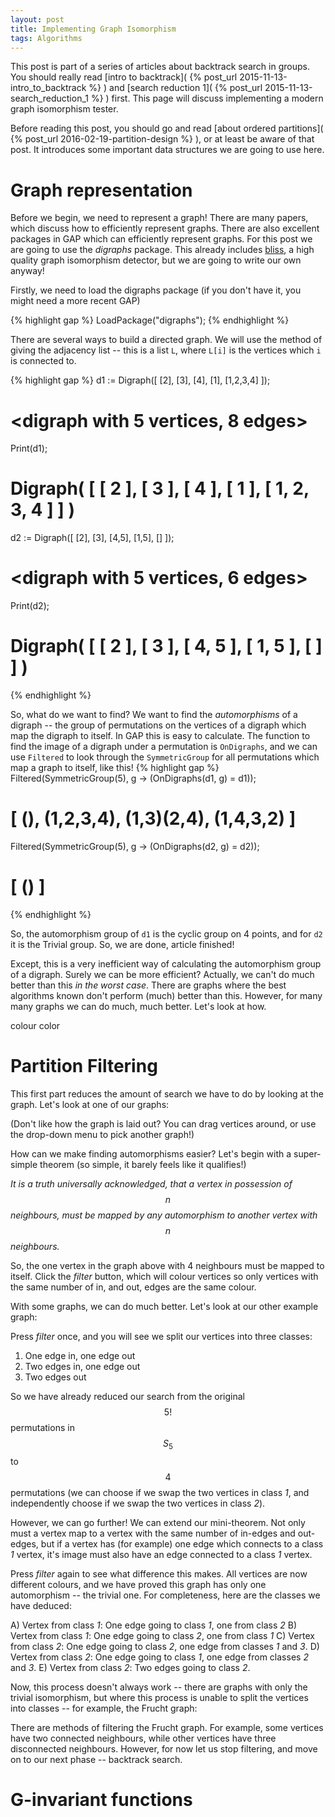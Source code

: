 ```yaml
---
layout: post
title: Implementing Graph Isomorphism
tags: Algorithms
---
```


This post is part of a series of articles about backtrack search in groups. You should really read [intro to backtrack]( {% post_url 2015-11-13-intro_to_backtrack %} ) and [search reduction 1]( {% post_url 2015-11-13-search_reduction_1 %} ) first. This page will discuss implementing a modern graph isomorphism tester. 

Before reading this post, you should go and read [about ordered partitions]( {% post_url 2016-02-19-partition-design %} ), or at least be aware of that post. It introduces some important data structures we are going to use here. 

Graph representation
====================

Before we begin, we need to represent a graph! There are many papers, which discuss how to efficiently represent graphs. There are also excellent packages in GAP which can efficiently represent graphs. For this post we are going to use the _digraphs_ package. This already includes [bliss](http://www.tcs.hut.fi/Software/bliss/), a high quality graph isomorphism detector, but we are going to write our own anyway!

Firstly, we need to load the digraphs package (if you don't have it, you might need a more recent GAP)

{% highlight gap %}
LoadPackage("digraphs");
{% endhighlight %}

There are several ways to build a directed graph. We will use the method of giving the adjacency list -- this is a list `L`, where `L[i]` is the vertices which `i` is connected to.

{% highlight gap %}
d1 := Digraph([ [2], [3], [4], [1], [1,2,3,4] ]);
# <digraph with 5 vertices, 8 edges>
Print(d1);
# Digraph( [ [ 2 ], [ 3 ], [ 4 ], [ 1 ], [ 1, 2, 3, 4 ] ] )
d2 := Digraph([ [2], [3], [4,5], [1,5], [] ]);
# <digraph with 5 vertices, 6 edges>
Print(d2);
# Digraph( [ [ 2 ], [ 3 ], [ 4, 5 ], [ 1, 5 ], [ ] ] )
{% endhighlight %}


So, what do we want to find? We want to find the *automorphisms* of a digraph -- the group of permutations on the vertices of a digraph which map the digraph to itself. In GAP this is easy to calculate. The function to find the image of a digraph under a permutation is `OnDigraphs`, and we can use `Filtered` to look through the `SymmetricGroup` for all permutations which map a graph to itself, like this!
{% highlight gap %}
Filtered(SymmetricGroup(5), g -> (OnDigraphs(d1, g) = d1));
# [ (), (1,2,3,4), (1,3)(2,4), (1,4,3,2) ]
Filtered(SymmetricGroup(5), g -> (OnDigraphs(d2, g) = d2));
# [ () ]
{% endhighlight %}

So, the automorphism group of `d1` is the cyclic group on 4 points, and for `d2` it is the Trivial group. So, we are done, article finished!

Except, this is a very inefficient way of calculating the automorphism group of a digraph. Surely we can be more efficient? Actually, we can't do much better than this _in the worst case_. There are graphs where the best algorithms known don't perform (much) better than this. However, for many many graphs we can do much, much better. Let's look at how.

colour color

Partition Filtering
===================

This first part reduces the amount of search we have to do by looking at the graph. Let's look at one of our graphs:

<div id="graph1"></div>
<script>
loadGraph("#graph1","/assets/graphs/Example-d1.json");
</script>

(Don't like how the graph is laid out? You can drag vertices around, or use the drop-down menu to pick another graph!)

How can we make finding automorphisms easier? Let's begin with a super-simple theorem (so simple, it barely feels like it qualifies!)

*It is a truth universally acknowledged, that a vertex in possession of $$n$$ neighbours, must be mapped by any automorphism to another vertex with $$n$$ neighbours.*

So, the one vertex in the graph above with 4 neighbours must be mapped to itself. Click the _filter_ button, which will colour vertices so only vertices with the same number of in, and out, edges are the same colour.

With some graphs, we can do much better. Let's look at our other example graph:

<div id="graph2"></div>
<script>
loadGraph("#graph2","/assets/graphs/Example-d2.json");
</script>

Press _filter_ once, and you will see we split our vertices into three classes:

1) One edge in, one edge out
2) Two edges in, one edge out
3) Two edges out

So we have already reduced our search from the original $$5!$$ permutations in $$S_5$$ to $$4$$ permutations (we can choose if we swap the two vertices in class _1_, and independently choose if we swap the two vertices in class _2_).

However, we can go further! We can extend our mini-theorem. Not only must a vertex map to a vertex with the same number of in-edges and out-edges, but if a vertex has (for example) one edge which connects to a class _1_ vertex, it's image must also have an edge connected to a class _1_ vertex.

Press _filter_ again to see what difference this makes. All vertices are now different colours, and we have proved this graph has only one automorphism -- the trivial one. For completeness, here are the classes we have deduced:

A) Vertex from class _1_: One edge going to class _1_, one from class _2_
B) Vertex from class _1_: One edge going to class _2_, one from class _1_
C) Vertex from class _2_: One edge going to class _2_, one edge from classes _1_ and _3_.
D) Vertex from class _2_: One edge going to class _1_, one edge from classes _2_ and _3_.
E) Vertex from class _2_: Two edges going to class _2_.

Now, this process doesn't always work -- there are graphs with only the trivial isomorphism, but where this process is unable to split the vertices into classes -- for example, the Frucht graph:

<div id="graph3"></div>
<script>
loadGraph("#graph3","/assets/graphs/Frucht.json");
</script>

There are methods of filtering the Frucht graph. For example, some vertices have two connected neighbours, while other vertices have three disconnected neighbours. However, for now let us stop filtering, and move on to our next phase -- backtrack search.

G-invariant functions
=====================
